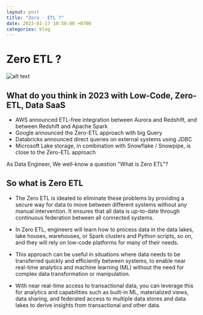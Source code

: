 ```yaml
---
layout: post
title: "Zero - ETL ?"
date: 2023-01-17 10:59:00 +0700
categories: blog
---
```


# Zero ETL ?

![alt text](/images/post/zero-etl.png "Zero ETL")

## What do you think in 2023 with Low-Code, Zero-ETL, Data SaaS

- AWS announced ETL-free integration between Aurora and Redshift, and between Redshift and Apache Spark
- Google announced the Zero-ETL approach with big Query
- Databricks announced direct queries on external systems using JDBC
- Microsoft Lake storage, in combination with Snowflake / Snowpipe, is close to the Zero-ETL approach

As Data Engineer, We well-know a question "What is Zero ETL"?

## So what is Zero ETL

- The Zero ETL is ideated to eliminate these problems by providing a secure way for data to move between different systems without any manual intervention. It ensures that all data is up-to-date through continuous federation between all connected systems.

- In Zero ETL, engineers will learn how to process data in the data lakes, lake houses, warehouses, or Spark clusters and Python scripts, so on, and they will rely on low-code platforms for many of their needs.
  
- This approach can be useful in situations where data needs to be transferred quickly and efficiently between systems, to enable near real-time analytics and machine learning (ML) without the need for complex data transformation or manipulation.

- With near real-time access to transactional data, you can leverage this for analytics and capabilities such as built-in ML, materialized views, data sharing, and federated access to multiple data stores and data lakes to derive insights from transactional and other data.
